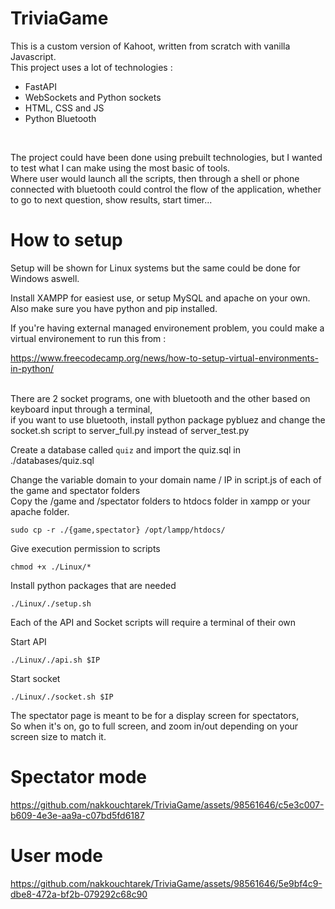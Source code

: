 # TriviaGame

This is a custom version of Kahoot, written from scratch with vanilla Javascript.
<br/>
This project uses a lot of technologies : <br/>
* FastAPI
* WebSockets and Python sockets
* HTML, CSS and JS
* Python Bluetooth
<br/>

The project could have been done using prebuilt technologies, but I wanted to test what I can make using the most basic of tools.<br/>
Where user would launch all the scripts, then through a shell or phone connected with bluetooth could control the flow of the application,
whether to go to next question, show results, start timer...

# How to setup

Setup will be shown for Linux systems but the same could be done for Windows aswell.<br/>

Install XAMPP for easiest use, or setup MySQL and apache on your own.<br/>
Also make sure you have python and pip installed.<br/>

If you're having external managed environement problem, you could make a virtual environement to run this from :<br/>

https://www.freecodecamp.org/news/how-to-setup-virtual-environments-in-python/<br/><br/>

There are 2 socket programs, one with bluetooth and the other based on keyboard input through a terminal, <br/>
if you want to use bluetooth, install python package pybluez and change the socket.sh script to server_full.py instead of server_test.py<br/>

Create a database called `quiz` and import the quiz.sql in ./databases/quiz.sql<br/>

Change the variable domain to your domain name / IP in script.js of each of the game and spectator folders<br/>
Copy the /game and /spectator folders to htdocs folder in xampp or your apache folder.

```
sudo cp -r ./{game,spectator} /opt/lampp/htdocs/
```

Give execution permission to scripts

```
chmod +x ./Linux/*
```

Install python packages that are needed

```
./Linux/./setup.sh
```

Each of the API and Socket scripts will require a terminal of their own

Start API

```
./Linux/./api.sh $IP
```

Start socket

```
./Linux/./socket.sh $IP
```

The spectator page is meant to be for a display screen for spectators, <br/>
So when it's on, go to full screen, and zoom in/out depending on your screen size to match it.<br/>


# Spectator mode

https://github.com/nakkouchtarek/TriviaGame/assets/98561646/c5e3c007-b609-4e3e-aa9a-c07bd5fd6187

# User mode

https://github.com/nakkouchtarek/TriviaGame/assets/98561646/5e9bf4c9-dbe8-472a-bf2b-079292c68c90



